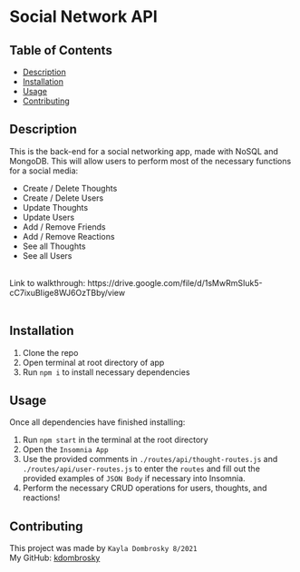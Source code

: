 # Social Network API

## Table of Contents 
* [Description](#description)
* [Installation](#installation)
* [Usage](#usage)
* [Contributing](#contributing)

## Description 
This is the back-end for a social networking app, made with NoSQL and MongoDB. This will allow users to perform most of the necessary functions for a social media: 
- Create / Delete Thoughts
- Create / Delete Users 
- Update Thoughts
- Update Users
- Add / Remove Friends
- Add / Remove Reactions 
- See all Thoughts
- See all Users 
<br/>
Link to walkthrough: https://drive.google.com/file/d/1sMwRmSIuk5-cC7ixuBIige8WJ6OzTBby/view 
<br/><br/>

## Installation 
1. Clone the repo 
2. Open terminal at root directory of app
3. Run `npm i` to install necessary dependencies

## Usage
Once all dependencies have finished installing:
1. Run `npm start` in the terminal at the root directory 
2. Open the `Insomnia App`
3. Use the provided comments in `./routes/api/thought-routes.js` and `./routes/api/user-routes.js` to enter the `routes` and fill out the provided examples of `JSON Body` if necessary into Insomnia. 
4. Perform the necessary CRUD operations for users, thoughts, and reactions! 

## Contributing
This project was made by `Kayla Dombrosky 8/2021` <br/>
My GitHub: [kdombrosky](https://github.com/kdombrosky) 
